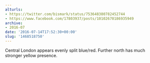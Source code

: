```yaml
---
alturls:
- https://twitter.com/bismark/status/753648380782452744
- https://www.facebook.com/17803937/posts/10102670186935949
archive:
- 2016-07
date: '2016-07-14T17:52:30+00:00'
slug: '1468518750'
---
```


Central London appears evenly split blue/red. Further north has much stronger yellow presence.

